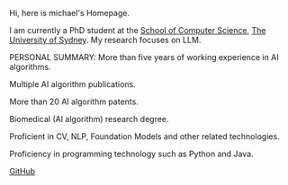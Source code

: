 Hi, here is michael's Homepage.

I am currently a PhD student at the [School of Computer Science](https://www.sydney.edu.au/engineering/schools/school-of-computer-science.html), [The University of Sydney](https://www.sydney.edu.au/). My research focuses on LLM.

PERSONAL SUMMARY:
More than five years of working experience in AI algorithms.

Multiple AI algorithm publications.

More than 20 AI algorithm patents.

Biomedical (AI algorithm) research degree.

Proficient in CV, NLP, Foundation Models and other related technologies.

Proficiency in programming technology such as Python and Java.



[GitHub](https://github.com/MichaelMaMu)

